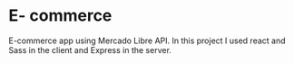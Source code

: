 # E- commerce
E-commerce app using Mercado Libre API.
In this project I used react and Sass in  the client and Express in the server.

